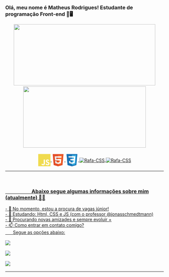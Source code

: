    ### Olá, meu nome é Matheus Rodrigues! Estudante de programação Front-end 👋🖥

<div style="display: inline_block" align="center">
  <a href="https://github.com/mthsrodrigues">
  <img width="450em" height="195em" src="https://github-readme-stats.vercel.app/api?username=mthsrodrigues&show_icons=true&theme=gotham&include_all_commits=true&count_private=true"/>
  <img width="390em" height="195em" src="https://github-readme-stats.vercel.app/api/top-langs/?username=mthsrodrigues&layout=compact&langs_count=7&theme=gotham"/>
</div>
  
  <div style="display: inline_block" align="center"><br>
  <img align="center" alt="Rafa-Js" height="40" width="40" src="https://raw.githubusercontent.com/devicons/devicon/master/icons/javascript/javascript-plain.svg">
  <!-- <img align="center" alt="Rafa-Ts" height="30" width="40" src="https://raw.githubusercontent.com/devicons/devicon/master/icons/typescript/typescript-plain.svg"> -->
  <!-- <img align="center" alt="Rafa-React" height="30" width="40" src="https://raw.githubusercontent.com/devicons/devicon/master/icons/react/react-original.svg"> -->
  <img align="center" alt="Rafa-HTML" height="40" width="40" src="https://raw.githubusercontent.com/devicons/devicon/master/icons/html5/html5-original.svg"> 
  <img align="center" alt="Rafa-CSS" height="40" width="40" src="https://raw.githubusercontent.com/devicons/devicon/master/icons/css3/css3-original.svg"> 
   <img align="center" alt="Rafa-CSS" height="40" width="40" src="https://cdn.jsdelivr.net/gh/devicons/devicon/icons/visualstudio/visualstudio-plain.svg" />
    <img align="center" alt="Rafa-CSS" height="40" width="40" src="https://cdn.jsdelivr.net/gh/devicons/devicon/icons/github/github-original-wordmark.svg" />

  <!-- <img align="center" alt="Rafa-Python" height="30" width="40" src="https://raw.githubusercontent.com/devicons/devicon/master/icons/python/python-original.svg"> -->
  <!-- <img align="center" alt="Rafa-Csharp" height="30" width="40" src="https://raw.githubusercontent.com/devicons/devicon/master/icons/csharp/csharp-original.svg"> -->
</div>
  
<hr> <br>
  
  ### ⠀⠀  ⠀⠀  ⠀⠀  Abaixo segue algumas informações sobre mim (atualmente) 🥳😇
<div style="text_decoration: none" align="left"> 
<span> - 🔭 No momento, estou a procura de vagas júnior! <span> <br>
<span> - 🌱 Estudando: Html, CSS e JS (com o professor @jonasschmedtmann) <span> <br>
<span> - 👯 Procurando novas amizades e sempre evoluir + <span> <br>
<span> - 📫 Como entrar em contato comigo? <br>
 ⠀⠀ Segue as opções abaixo: <br> <br>
   
<div> 
   
   <div>
  <a href="https://www.instagram.com/matheus_dev16/" target="_blank"><img src="https://img.shields.io/badge/-Instagram-%23E4405F?style=for-the-badge&logo=instagram&logoColor=white" target="_blank"></a>
      
  <a href = "mailto:matheusfulldev@gmail.com"><img src="https://img.shields.io/badge/-Gmail-%23333?style=for-the-badge&logo=gmail&logoColor=white" target="_blank"></a>
      
  <a href="https://www.linkedin.com/in/matheus-rodrigues-20bb49225/" target="_blank"><img src="https://img.shields.io/badge/-LinkedIn-%230077B5?style=for-the-badge&logo=linkedin&logoColor=white" target="_blank"></a>
      
  <hr> <br> 
   </div>



